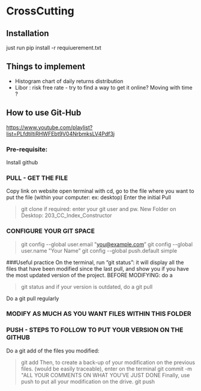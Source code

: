 # CrossCutting

## Installation 

just run pip install -r requiuerement.txt

## Things to implement 

- Histogram chart of daily returns distribution
- Libor : risk free rate - try to find a way to get it online? Moving with time ?

## How to use Git-Hub

https://www.youtube.com/playlist?list=PLfdtiltiRHWFEbt9V04NrbmksLV4Pdf3j

### Pre-requisite:
Install github 

### PULL - GET THE FILE 
Copy link on website
open terminal
with cd, go to the file where you want to put the file (within your computer: ex: desktop)
Enter the initial Pull
> git clone <link>
if required: enter your git user and pw.
New Folder on Desktop: 203_CC_Index_Constructor

### CONFIGURE YOUR GIT SPACE
>git config --global user.email "you@example.com”
>git config --global user.name "Your Name”
>git config --global push.default simple
  

###Useful practice
On the terminal, run “git status”: it will display all the files that have been modified since the last pull, and show you if you have the most updated version of the project.
BEFORE MODIFYING: do a 
> git status 
and if your version is outdated, do a 
> git pull

Do a git pull regularly 


### MODIFY AS MUCH AS YOU WANT FILES WITHIN THIS FOLDER

### PUSH - STEPS TO FOLLOW TO PUT YOUR VERSION ON THE GITHUB 
Do a git add of the files you modified:
> git add <file1> <file2>
Then, to create a back-up of your modification on the previous files. (would be easily traceable), enter on the terminal 
> git commit -m "ALL YOUR COMMENTS ON WHAT YOU’VE JUST DONE
Finally, use push to put all your modification on the drive.
> git push
